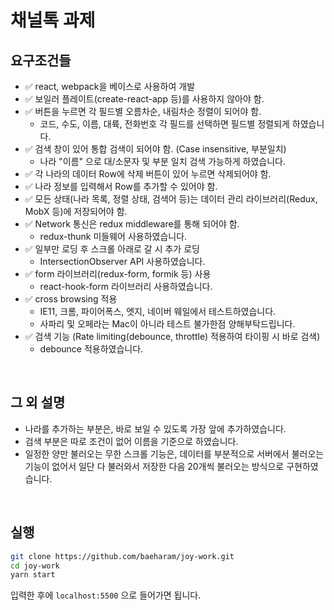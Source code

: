 # 채널톡 과제

## 요구조건들 

* :white_check_mark: react, webpack을 베이스로 사용하여 개발
* :white_check_mark: 보일러 플레이트(create-react-app 등)를 사용하지 않아야 함.
* :white_check_mark: 버튼을 누르면 각 필드별 오름차순, 내림차순 정렬이 되어야 함.
  * 코드, 수도, 이름, 대륙, 전화번호 각 필드를 선택하면 필드별 정렬되게 하였습니다.
* :white_check_mark: 검색 창이 있어 통합 검색이 되어야 함. (Case insensitive, 부분일치)
  * 나라 "이름" 으로 대/소문자 및 부분 일치 검색 가능하게 하였습니다.
* :white_check_mark: 각 나라의 데이터 Row에 삭제 버튼이 있어 누르면 삭제되어야 함.
* :white_check_mark: 나라 정보를 입력해서 Row를 추가할 수 있어야 함.
* :white_check_mark: 모든 상태(나라 목록, 정렬 상태, 검색어 등)는 데이터 관리 라이브러리(Redux, MobX 등)에 저장되어야 함.
* :white_check_mark: Network 통신은 redux middleware를 통해 되어야 함.
  * redux-thunk 미들웨어 사용하였습니다.
* :white_check_mark: 일부만 로딩 후 스크롤 아래로 갈 시 추가 로딩
  * IntersectionObserver API 사용하였습니다.
* :white_check_mark: form 라이브러리(redux-form, formik 등) 사용
  * react-hook-form 라이브러리 사용하였습니다.
* :white_check_mark: cross browsing 적용
  * IE11, 크롬, 파이어폭스, 엣지, 네이버 웨일에서 테스트하였습니다.
  * 사파리 및 오페라는 Mac이 아니라 테스트 불가한점 양해부탁드립니다.
* :white_check_mark: 검색 기능 (Rate limiting(debounce, throttle) 적용하여 타이핑 시 바로 검색)
  * debounce 적용하였습니다.

<br>

## 그 외 설명

* 나라를 추가하는 부분은, 바로 보일 수 있도록 가장 앞에 추가하였습니다.
* 검색 부분은 따로 조건이 없어 이름을 기준으로 하였습니다.
* 일정한 양만 불러오는 무한 스크롤 기능은, 데이터를 부분적으로 서버에서 불러오는 기능이 없어서 일단 다 불러와서 저장한 다음 20개씩 불러오는 방식으로 구현하였습니다.

<br>

## 실행

```bash
git clone https://github.com/baeharam/joy-work.git
cd joy-work
yarn start
```

입력한 후에 `localhost:5500` 으로 들어가면 됩니다.